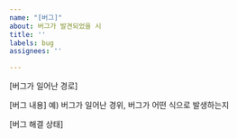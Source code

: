 ```yaml
---
name: "[버그]"
about: 버그가 발견되었을 시
title: ''
labels: bug
assignees: ''

---
```


[버그가 일어난 경로]





[버그 내용]
예) 버그가 일어난 경위, 버그가 어떤 식으로 발생하는지





[버그 해결 상태]
